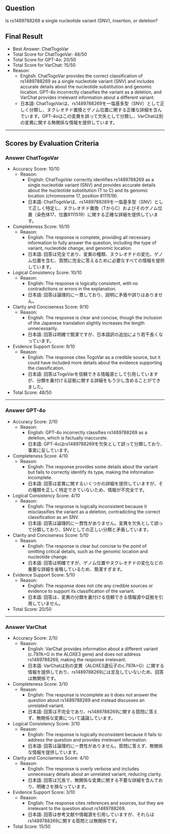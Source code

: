 ## Question

Is rs1489788269 a single nucleotide variant (SNV), insertion, or deletion?

## Final Result

- Best Answer: ChatTogoVar
- Total Score for ChatTogoVar: 48/50
- Total Score for GPT-4o: 20/50
- Total Score for VarChat: 15/50
- Reason:
  - English: ChatTogoVar provides the correct classification of rs1489788269 as a single nucleotide variant (SNV) and includes accurate details about the nucleotide substitution and genomic location. GPT-4o incorrectly classifies the variant as a deletion, and VarChat provides irrelevant information about a different variant.
  - 日本語: ChatTogoVarは、rs1489788269を一塩基多型（SNV）として正しく分類し、ヌクレオチド置換とゲノム位置に関する正確な詳細を含んでいます。GPT-4oはこの変異を誤って欠失として分類し、VarChatは別の変異に関する無関係な情報を提供しています。

---

## Scores by Evaluation Criteria

### Answer ChatTogoVar
- Accuracy Score: 10/10
  - Reason: 
    - English: ChatTogoVar correctly identifies rs1489788269 as a single nucleotide variant (SNV) and provides accurate details about the nucleotide substitution (T to C) and its genomic location (chromosome 17, position 8111519).
    - 日本語: ChatTogoVarは、rs1489788269を一塩基多型（SNV）として正しく特定し、ヌクレオチド置換（TからC）およびそのゲノム位置（染色体17、位置8111519）に関する正確な詳細を提供しています。
- Completeness Score: 10/10
  - Reason: 
    - English: The response is complete, providing all necessary information to fully answer the question, including the type of variant, nucleotide change, and genomic location.
    - 日本語: 回答は完全であり、変異の種類、ヌクレオチドの変化、ゲノム位置を含む、質問に完全に答えるために必要なすべての情報を提供しています。
- Logical Consistency Score: 10/10
  - Reason: 
    - English: The response is logically consistent, with no contradictions or errors in the explanation.
    - 日本語: 回答は論理的に一貫しており、説明に矛盾や誤りはありません。
- Clarity and Conciseness Score: 9/10
  - Reason: 
    - English: The response is clear and concise, though the inclusion of the Japanese translation slightly increases the length unnecessarily.
    - 日本語: 回答は明確で簡潔ですが、日本語訳の追加により若干長くなっています。
- Evidence Support Score: 9/10
  - Reason: 
    - English: The response cites TogoVar as a credible source, but it could have included more details about the evidence supporting the classification.
    - 日本語: 回答はTogoVarを信頼できる情報源として引用していますが、分類を裏付ける証拠に関する詳細をもう少し含めることができました。
- Total Score: 48/50

---

### Answer GPT-4o
- Accuracy Score: 2/10
  - Reason: 
    - English: GPT-4o incorrectly classifies rs1489788269 as a deletion, which is factually inaccurate.
    - 日本語: GPT-4oはrs1489788269を欠失として誤って分類しており、事実に反しています。
- Completeness Score: 4/10
  - Reason: 
    - English: The response provides some details about the variant but fails to correctly identify its type, making the information incomplete.
    - 日本語: 回答は変異に関するいくつかの詳細を提供していますが、その種類を正しく特定できていないため、情報が不完全です。
- Logical Consistency Score: 4/10
  - Reason: 
    - English: The response is logically inconsistent because it misclassifies the variant as a deletion, contradicting the correct classification as an SNV.
    - 日本語: 回答は論理的に一貫性がありません。変異を欠失として誤って分類しており、SNVとしての正しい分類と矛盾しています。
- Clarity and Conciseness Score: 5/10
  - Reason: 
    - English: The response is clear but concise to the point of omitting critical details, such as the genomic location and nucleotide change.
    - 日本語: 回答は明確ですが、ゲノム位置やヌクレオチドの変化などの重要な詳細を省略しているため、簡潔すぎます。
- Evidence Support Score: 5/10
  - Reason: 
    - English: The response does not cite any credible sources or evidence to support its classification of the variant.
    - 日本語: 回答は、変異の分類を裏付ける信頼できる情報源や証拠を引用していません。
- Total Score: 20/50

---

### Answer VarChat
- Accuracy Score: 2/10
  - Reason: 
    - English: VarChat provides information about a different variant (c.797A>G in the ALOXE3 gene) and does not address rs1489788269, making the response irrelevant.
    - 日本語: VarChatは別の変異（ALOXE3遺伝子のc.797A>G）に関する情報を提供しており、rs1489788269には言及していないため、回答は無関係です。
- Completeness Score: 3/10
  - Reason: 
    - English: The response is incomplete as it does not answer the question about rs1489788269 and instead discusses an unrelated variant.
    - 日本語: 回答は不完全であり、rs1489788269に関する質問に答えず、無関係な変異について議論しています。
- Logical Consistency Score: 3/10
  - Reason: 
    - English: The response is logically inconsistent because it fails to address the question and provides irrelevant information.
    - 日本語: 回答は論理的に一貫性がありません。質問に答えず、無関係な情報を提供しています。
- Clarity and Conciseness Score: 4/10
  - Reason: 
    - English: The response is overly verbose and includes unnecessary details about an unrelated variant, reducing clarity.
    - 日本語: 回答は冗長で、無関係な変異に関する不要な詳細を含んでおり、明確さを損なっています。
- Evidence Support Score: 3/10
  - Reason: 
    - English: The response cites references and sources, but they are irrelevant to the question about rs1489788269.
    - 日本語: 回答は参考文献や情報源を引用していますが、それらはrs1489788269に関する質問とは無関係です。
- Total Score: 15/50
